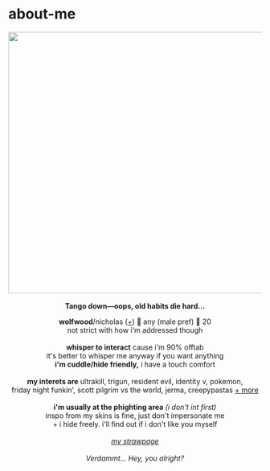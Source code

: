 # about-me
<p align="center">
  <img src="https://64.media.tumblr.com/b7fc70c9bc32376460b47da8eeca84c7/1b64511c0b0196f2-93/s1280x1920/432d1062802ae803f06b60915d7f1a63a8ae1c5b.pnj" width="520px">
  <br><br><b>Tango down—oops, old habits die hard…</b>
  </p>
<p align="center">
  <b>wolfwood</b>/nicholas (<a href="https://en.pronouns.page/@vashwood-">+</a>) 🌙 any (male pref) 🌙 20
  <br>not strict with how i'm addressed though
  <br><br>
<b>whisper to interact</b> cause i'm 90% offtab
<br>it's better to whisper me anyway if you want anything
<br><b>i'm cuddle/hide friendly,</b> i have a touch comfort
<br><br>
<b>my interets are</b>
ultrakill, trigun, resident evil, identity v, pokemon,
<br>friday night funkin', scott pilgrim vs the world, jerma, creepypastas <a href="https://sntry.cc/deadfunerals">+ more</a>
<br><br><b>i'm usually at the phighting area</b> <i>(i don't int first)</i>
  <br> inspo from my skins is fine, just don't impersonate me
<br>+ i hide freely. i'll find out if i don't like you myself
<br><br><i><a href="https://mindflayer.straw.page">my strawpage</a></i>
<br>
<br><i>Verdammt… Hey, you alright?</i>
</p>
